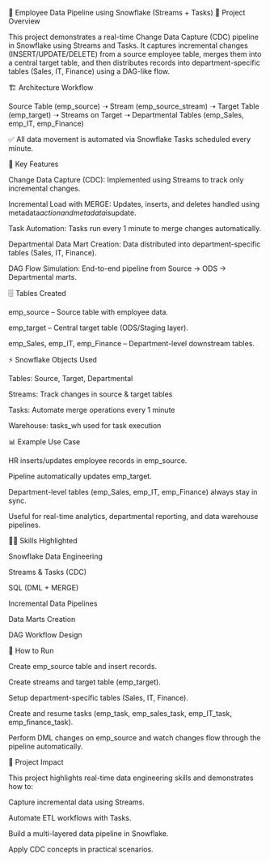🚀 Employee Data Pipeline using Snowflake (Streams + Tasks)
📌 Project Overview

This project demonstrates a real-time Change Data Capture (CDC) pipeline in Snowflake using Streams and Tasks.
It captures incremental changes (INSERT/UPDATE/DELETE) from a source employee table, merges them into a central target table, and then distributes records into department-specific tables (Sales, IT, Finance) using a DAG-like flow.

🏗️ Architecture Workflow

Source Table (emp_source) ➝ Stream (emp_source_stream) ➝ Target Table (emp_target) ➝ Streams on Target ➝ Departmental Tables (emp_Sales, emp_IT, emp_Finance)

✅ All data movement is automated via Snowflake Tasks scheduled every minute.

🔑 Key Features

Change Data Capture (CDC): Implemented using Streams to track only incremental changes.

Incremental Load with MERGE: Updates, inserts, and deletes handled using metadata$action and metadata$isupdate.

Task Automation: Tasks run every 1 minute to merge changes automatically.

Departmental Data Mart Creation: Data distributed into department-specific tables (Sales, IT, Finance).

DAG Flow Simulation: End-to-end pipeline from Source → ODS → Departmental marts.

🗄️ Tables Created

emp_source – Source table with employee data.

emp_target – Central target table (ODS/Staging layer).

emp_Sales, emp_IT, emp_Finance – Department-level downstream tables.

⚡ Snowflake Objects Used

Tables: Source, Target, Departmental

Streams: Track changes in source & target tables

Tasks: Automate merge operations every 1 minute

Warehouse: tasks_wh used for task execution

📊 Example Use Case

HR inserts/updates employee records in emp_source.

Pipeline automatically updates emp_target.

Department-level tables (emp_Sales, emp_IT, emp_Finance) always stay in sync.

Useful for real-time analytics, departmental reporting, and data warehouse pipelines.

🧑‍💻 Skills Highlighted

Snowflake Data Engineering

Streams & Tasks (CDC)

SQL (DML + MERGE)

Incremental Data Pipelines

Data Marts Creation

DAG Workflow Design



📌 How to Run

Create emp_source table and insert records.

Create streams and target table (emp_target).

Setup department-specific tables (Sales, IT, Finance).

Create and resume tasks (emp_task, emp_sales_task, emp_IT_task, emp_finance_task).

Perform DML changes on emp_source and watch changes flow through the pipeline automatically.



🌟 Project Impact

This project highlights real-time data engineering skills and demonstrates how to:

Capture incremental data using Streams.

Automate ETL workflows with Tasks.

Build a multi-layered data pipeline in Snowflake.

Apply CDC concepts in practical scenarios.
